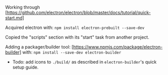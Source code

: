 Working through [https://github.com/electron/electron/blob/master/docs/tutorial/quick-start.md]

Acquired electron with: `npm install electron-prebuilt --save-dev`

Copied the "scripts" section with its "start" task from another project.

Adding a packager/builder tool: [https://www.npmjs.com/package/electron-builder] with: `npm install --save-dev electron-builder`

* Todo: add icons to `./build/` as described in `electron-builder`'s quick setup guide.

